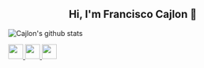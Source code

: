 <h2 align="center">Hi, I'm Francisco Cajlon 👋</h2>
 
![Cajlon's github stats](https://github-readme-stats.vercel.app/api?username=cajlonbatista&show_icons=true&theme=red)

<a href="https://www.instagram.com/jhonathan_ly/">
 <img src="https://image.flaticon.com/icons/svg/2111/2111463.svg" width="30"/>
</a>
<a href="https://www.facebook.com/franciscocajlon.jhonanthanmourabatista">
 <img src="https://image.flaticon.com/icons/svg/2111/2111398.svg" width="30"/>
</a>
<a href="https://www.linkedin.com/in/francisco-cajlon-jhonathan-moura-batista-20b9651aa/" target="_blank">
 <img src="https://image.flaticon.com/icons/svg/174/174857.svg" width="30"/>
</a>
